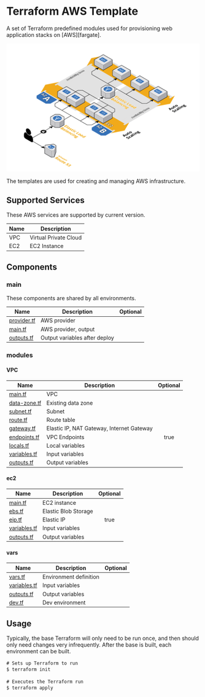 # Terraform AWS Template

A set of Terraform predefined modules used for provisioning web application stacks on [AWS][fargate].

![diagram](images/diagram.png)

The templates are used for creating and managing AWS infrastructure.

## Supported Services

These AWS services are supported by current version.

| Name | Description |
|------|-------------|
| VPC | Virtual Private Cloud |
| EC2 | EC2 Instance |

## Components

### main

These components are shared by all environments.

| Name | Description | Optional |
|------|-------------|:---:|
| [provider.tf][mp] | AWS provider |  |
| [main.tf][mm] | AWS provider, output |  |
| [outputs.tf][mo] | Output variables after deploy |  ||

### modules

#### VPC
| Name | Description | Optional |
|------|-------------|:----:|
| [main.tf][vm] | VPC |  |
| [data-zone.tf][vdz] | Existing data zone |  |
| [subnet.tf][vs] | Subnet |  |
| [route.tf][vr] | Route table |  |
| [gateway.tf][vgw] | Elastic IP, NAT Gateway, Internet Gateway |  |
| [endpoints.tf][vep] | VPC Endpoints | true |
| [locals.tf][vl] | Local variables |  |
| [variables.tf][vv] | Input variables |  |
| [outputs.tf][vo] | Output variables |  |

#### ec2
| Name | Description | Optional |
|------|-------------|:----:|
| [main.tf][em] | EC2 instance |  |
| [ebs.tf][eeb] | Elastic Blob Storage |  |
| [eip.tf][eip] | Elastic IP | true |
| [variables.tf][ev] | Input variables |  |
| [outputs.tf][eo] | Output variables |  |

#### vars
| Name | Description | Optional |
|------|-------------|:----:|
| [vars.tf][vaev] | Environment definition |  |
| [variables.tf][vav] | Input variables |  |
| [outputs.tf][vao] | Output variables |  |
| [dev.tf][vad] | Dev environment |  |

## Usage

Typically, the base Terraform will only need to be run once, and then should only
need changes very infrequently. After the base is built, each environment can be built.

```
# Sets up Terraform to run
$ terraform init

# Executes the Terraform run
$ terraform apply
```

[aws]: https://aws.amazon.com/
[mp]: ./provider.tf
[mm]: ./main.tf
[mo]: ./outputs.tf

[vm]: ./modules/vpc/main.tf
[vdz]: ./modules/vpc/data-zone.tf
[vs]: ./modules/vpc/subnet.tf
[vr]: ./modules/vpc/route.tf
[vgw]: ./modules/vpc/gateway.tf
[vep]: ./modules/vpc/endpoints.tf
[vl]: ./modules/vpc/locals.tf
[vv]: ./modules/vpc/variables.tf
[vo]: ./modules/vpc/outputs.tf

[em]: ./modules/ec2/main.tf
[eeb]: ./modules/ec2/ebs.tf
[eip]: ./modules/ec2/eip.tf
[ev]: ./modules/ec2/variables.tf
[eo]: ./modules/ec2/outputs.tf

[vaev]: ./modules/vars/vars.tf
[vav]: ./modules/vars/variables.tf
[vao]: ./modules/vars/outputs.tf
[vad]: ./modules/vars/dev.tf
